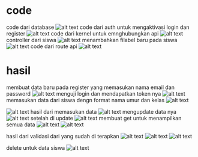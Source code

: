 <h1>code</h1>

code dari database
![alt text](image-12.png)
code dari auth untuk mengaktivasi login dan register
![alt text](image-13.png)
code dari kernel untuk emnghubungkan api
![alt text](image-14.png)
controller dari siswa
![alt text](image-15.png)
menambahkan filabel baru pada siswa
![alt text](image-16.png)
code dari route api
![alt text](image-17.png)
<h1>hasil</h1>

membuat data baru pada register yang memasukan nama email dan password
![alt text](image.png)
menguji login dan mendapatkan token nya 
![alt text](image-1.png)
memasukan data dari siswa dengn format nama umur dan kelas
![alt text](image-2.png)

![alt text](image-3.png)
hasil dari memasukan data
![alt text](image-4.png)
mengupdate data nya 
![alt text](image-5.png)
setelah di update
![alt text](image-6.png)
membuat get untuk menampilkan semua data
![alt text](image-7.png)
![alt text](image-8.png)

hasil dari validasi dari yang sudah di terapkan
![alt text](image-9.png)
![alt text](image-10.png)
![alt text](image-11.png)

delete untuk data siswa
![alt text](image-18.png)
